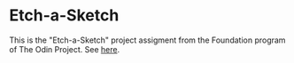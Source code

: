# Etch-a-Sketch

This is the "Etch-a-Sketch" project assigment from the Foundation program of The Odin Project. See [here](https://www.theodinproject.com/lessons/foundations-etch-a-sketch#assignment).


